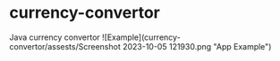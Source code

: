 # currency-convertor
Java currency convertor
![Example](currency-convertor/assests/Screenshot 2023-10-05 121930.png "App Example")
